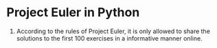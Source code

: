 # Project Euler in Python

1. According to the rules of Project Euler, it is only allowed to share the solutions to the first 100 exercises in a informative manner online.

